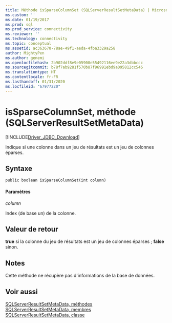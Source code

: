 ```yaml
---
title: Méthode isSparseColumnSet (SQLServerResultSetMetaData) | Microsoft Docs
ms.custom: ''
ms.date: 01/19/2017
ms.prod: sql
ms.prod_service: connectivity
ms.reviewer: ''
ms.technology: connectivity
ms.topic: conceptual
ms.assetid: ac363670-78ae-49f1-aeda-4fba3329a258
author: MightyPen
ms.author: genemi
ms.openlocfilehash: 2b902ddf8e9e05900e55492116ee9e22a3dbbccc
ms.sourcegitcommit: b78f7ab9281f570b87f96991ebd9a095812cc546
ms.translationtype: HT
ms.contentlocale: fr-FR
ms.lasthandoff: 01/31/2020
ms.locfileid: "67977220"
---
```

# <a name="issparsecolumnset-method-sqlserverresultsetmetadata"></a>isSparseColumnSet, méthode (SQLServerResultSetMetaData)
[!INCLUDE[Driver_JDBC_Download](../../../includes/driver_jdbc_download.md)]

  Indique si une colonne dans un jeu de résultats est un jeu de colonnes éparses.  
  
## <a name="syntax"></a>Syntaxe  
  
```scr  
public boolean isSparseColumnSet(int column)  
```  
  
#### <a name="parameters"></a>Paramètres  
 *column*  
  
 Index (de base un) de la colonne.  
  
## <a name="return-value"></a>Valeur de retour  
 **true** si la colonne du jeu de résultats est un jeu de colonnes éparses ; **false** sinon.  
  
## <a name="remarks"></a>Notes  
 Cette méthode ne récupère pas d'informations de la base de données.  
  
## <a name="see-also"></a>Voir aussi  
 [SQLServerResultSetMetaData, méthodes](../../../connect/jdbc/reference/sqlserverresultsetmetadata-methods.md)   
 [SQLServerResultSetMetaData, membres](../../../connect/jdbc/reference/sqlserverresultsetmetadata-members.md)   
 [SQLServerResultSetMetaData, classe](../../../connect/jdbc/reference/sqlserverresultsetmetadata-class.md)  
  
  

